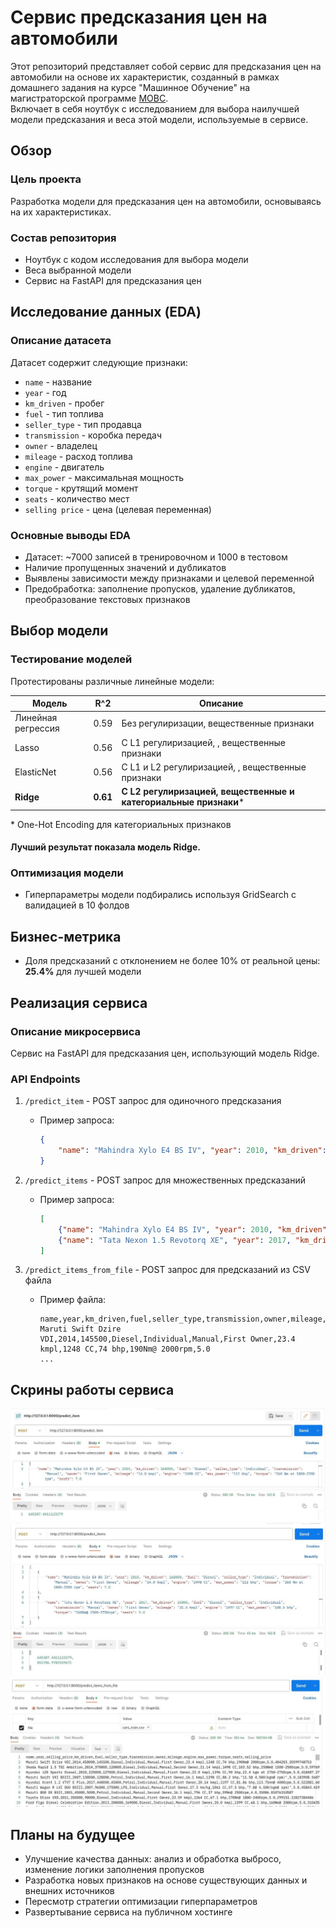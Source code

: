 # Сервис предсказания цен на автомобили

Этот репозиторий представляет собой сервис для предсказания цен на автомобили на основе их характеристик, созданный в рамках домашнего задания на курсе "Машинное Обучение" на магистраторской программе [МОВС](https://www.hse.ru/ma/mlds/).   
Включает в себя ноутбук с исследованием для выбора наилучшей модели предсказания и веса этой модели, используемые в сервисе.

## Обзор

### Цель проекта
Разработка модели для предсказания цен на автомобили, основываясь на их характеристиках.

### Состав репозитория
- Ноутбук с кодом исследования для выбора модели
- Веса выбранной модели
- Сервис на FastAPI для предсказания цен

## Исследование данных (EDA)

### Описание датасета
Датасет содержит следующие признаки:
- `name` - название
- `year` - год
- `km_driven` - пробег
- `fuel` - тип топлива
- `seller_type` - тип продавца
- `transmission` - коробка передач
- `owner` - владелец
- `mileage` - расход топлива
- `engine` - двигатель
- `max_power` - максимальная мощность
- `torque` - крутящий момент
- `seats` - количество мест
- `selling price` - цена (целевая переменная)

### Основные выводы EDA
- Датасет: ~7000 записей в тренировочном и 1000 в тестовом
- Наличие пропущенных значений и дубликатов
- Выявлены зависимости между признаками и целевой переменной
- Предобработка: заполнение пропусков, удаление дубликатов, преобразование текстовых признаков

## Выбор модели

### Тестирование моделей
Протестированы различные линейные модели:

| Модель | R^2 | Описание |
|----------|----------|----------|
| Линейная регрессия | 0.59 | Без регулиризации, вещественные признаки|
| Lasso | 0.56 | С L1 регулиризацией, , вещественные признаки|
| ElasticNet | 0.56 | С L1 и L2 регулиризацией, , вещественные признаки|
| **Ridge** | **0.61** | **С L2 регулиризацией, вещественные и категориальные признаки*** |

\* One-Hot Encoding для категориальных признаков  

#### Лучший результат показала модель Ridge.  


### Оптимизация модели

- Гиперпараметры модели подбирались используя GridSearch с валидацией в 10 фолдов

## Бизнес-метрика
- Доля предсказаний с отклонением не более 10% от реальной цены: **25.4%** для лучшей модели

## Реализация сервиса

### Описание микросервиса
Сервис на FastAPI для предсказания цен, использующий модель Ridge.

### API Endpoints
1. `/predict_item` - POST запрос для одиночного предсказания  
   - Пример запроса:
     ```json
     {
         "name": "Mahindra Xylo E4 BS IV", "year": 2010, "km_driven": 168000, ...
     }
     ```


2. `/predict_items` - POST запрос для множественных предсказаний
   - Пример запроса:
     ```json
     [
         {"name": "Mahindra Xylo E4 BS IV", "year": 2010, "km_driven": 168000, ...},
         {"name": "Tata Nexon 1.5 Revotorq XE", "year": 2017, "km_driven": 25000, ...}
     ]
     ```

3. `/predict_items_from_file` - POST запрос для предсказаний из CSV файла
   - Пример файла:
     ```csv
     name,year,km_driven,fuel,seller_type,transmission,owner,mileage,engine,max_power,torque,seats
     Maruti Swift Dzire VDI,2014,145500,Diesel,Individual,Manual,First Owner,23.4 kmpl,1248 CC,74 bhp,190Nm@ 2000rpm,5.0
     ...
     ```


## Скрины работы сервиса
![](img/predict_item.jpeg)
![](img/predict_items.jpeg)  
![](img/predict_items_from_file.jpeg)

## Планы на будущее
- Улучшение качества данных: анализ и обработка выбросо, изменение логики заполнения пропусков
- Разработка новых признаков на основе существующих данных и внешних источников
- Пересмотр стратегии оптимизации гиперпараметров
- Развертывание сервиса на публичном хостинге
